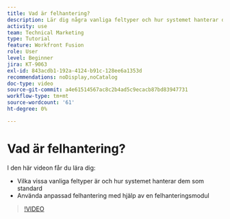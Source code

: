 ```yaml
---
title: Vad är felhantering?
description: Lär dig några vanliga feltyper och hur systemet hanterar dem som standard. Lär dig sedan hur du använder anpassad felhantering i  [!DNL Adobe Workfront Fusion].
activity: use
team: Technical Marketing
type: Tutorial
feature: Workfront Fusion
role: User
level: Beginner
jira: KT-9063
exl-id: 843acdb1-192a-4124-b91c-128ee6a1353d
recommendations: noDisplay,noCatalog
doc-type: video
source-git-commit: a4e61514567ac8c2b4ad5c9ecacb87bd83947731
workflow-type: tm+mt
source-wordcount: '61'
ht-degree: 0%

---
```


# Vad är felhantering?

I den här videon får du lära dig:

* Vilka vissa vanliga feltyper är och hur systemet hanterar dem som standard
* Använda anpassad felhantering med hjälp av en felhanteringsmodul

>[!VIDEO](https://video.tv.adobe.com/v/335304/?quality=12&learn=on)
